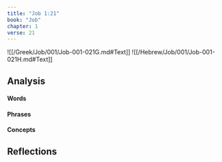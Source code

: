 ```yaml
---
title: "Job 1:21"
book: "Job"
chapter: 1
verse: 21
---
```

![[/Greek/Job/001/Job-001-021G.md#Text]]
![[/Hebrew/Job/001/Job-001-021H.md#Text]]

## Analysis

#### Words

#### Phrases

#### Concepts

## Reflections
